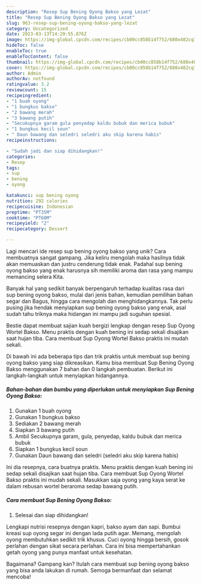 ```yaml
---
description: "Resep Sup Bening Oyong Bakso yang Lezat"
title: "Resep Sup Bening Oyong Bakso yang Lezat"
slug: 963-resep-sup-bening-oyong-bakso-yang-lezat
category: Uncategorized
date: 2023-03-13T14:29:55.876Z
image: https://img-global.cpcdn.com/recipes/cb00cc858b14f752/680x482cq70/sup-bening-oyong-bakso-foto-resep-utama.jpg
hideToc: false
enableToc: true
enableTocContent: false
thumbnail: https://img-global.cpcdn.com/recipes/cb00cc858b14f752/680x482cq70/sup-bening-oyong-bakso-foto-resep-utama.jpg
cover: https://img-global.cpcdn.com/recipes/cb00cc858b14f752/680x482cq70/sup-bening-oyong-bakso-foto-resep-utama.jpg
author: Admin
authorAv: notfound
ratingvalue: 3.2
reviewcount: 15
recipeingredient:
- "1 buah oyong"
- "1 bungkus bakso"
- "2 bawang merah"
- "3 bawang putih"
- "Secukupnya garam gula penyedap kaldu bubuk dan merica bubuk"
- "1 bungkus kecil soun"
- " Daun bawang dan seledri seledri aku skip karena habis"
recipeinstructions:

- "Sudah jadi dan siap dihidangkan!"
categories:
- Resep
tags:
- sup
- bening
- oyong

katakunci: sup bening oyong 
nutrition: 292 calories
recipecuisine: Indonesian
preptime: "PT35M"
cooktime: "PT60M"
recipeyield: "2"
recipecategory: Dessert

---
```





Lagi mencari ide resep sup bening oyong bakso yang unik? Cara membuatnya sangat gampang. Jika keliru mengolah maka hasilnya tidak akan memuaskan dan justru cenderung tidak enak. Padahal sup bening oyong bakso yang enak harusnya sih memiliki aroma dan rasa yang mampu memancing selera Kita.





Banyak hal yang sedikit banyak berpengaruh terhadap kualitas rasa dari sup bening oyong bakso, mulai dari jenis bahan, kemudian pemilihan bahan segar dan Bagus, hingga cara mengolah dan menghidangkannya. Tak perlu pusing jika hendak menyiapkan sup bening oyong bakso yang enak,      asal sudah tahu triknya maka hidangan ini mampu jadi suguhan spesial.














Bestie dapat membuat sajian kuah bergizi lengkap dengan resep Sup Oyong Wortel Bakso. Menu praktis dengan kuah bening ini sedap sekali disajikan saat hujan tiba. Cara membuat Sup Oyong Wortel Bakso praktis ini mudah sekali.






Di bawah ini ada beberapa tips dan trik praktis untuk membuat sup bening oyong bakso yang siap dikreasikan. Kamu bisa membuat Sup Bening Oyong Bakso menggunakan 7 bahan dan 0 langkah pembuatan. Berikut ini langkah-langkah untuk menyiapkan hidangannya.

<!--inarticleads1-->

##### Bahan-bahan dan bumbu yang diperlukan untuk menyiapkan Sup Bening Oyong Bakso:

1. Gunakan 1 buah oyong
1. Gunakan 1 bungkus bakso
1. Sediakan 2 bawang merah
1. Siapkan 3 bawang putih
1. Ambil Secukupnya garam, gula, penyedap, kaldu bubuk dan merica bubuk
1. Siapkan 1 bungkus kecil soun
1. Gunakan  Daun bawang dan seledri (seledri aku skip karena habis)


Ini dia resepnya, cara buatnya praktis. Menu praktis dengan kuah bening ini sedap sekali disajikan saat hujan tiba. Cara membuat Sup Oyong Wortel Bakso praktis ini mudah sekali. Masukkan saja oyong yang kaya serat ke dalam rebusan wortel beraroma sedap bawang putih. 

<!--inarticleads2-->

##### Cara membuat Sup Bening Oyong Bakso:


1. Selesai dan siap dihidangkan!

Lengkapi nutrisi resepnya dengan kapri, bakso ayam dan sapi. Bumbui kreasi sup oyong segar ini dengan lada putih agar. Memang, mengolah oyong membutuhkan sedikit trik khusus. Cuci oyong hingga bersih, gosok perlahan dengan sikat secara perlahan. Cara ini bisa mempertahankan getah oyong yang punya manfaat untuk kesehatan. 

Bagaimana? Gampang kan? Itulah cara membuat sup bening oyong bakso yang bisa anda lakukan di rumah. Semoga bermanfaat dan selamat mencoba!
